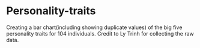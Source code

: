 # Personality-traits
Creating a bar chart(including showing duplicate values) of the big five personality traits for 104 individuals. Credit to Ly Trinh for collecting the raw data.
